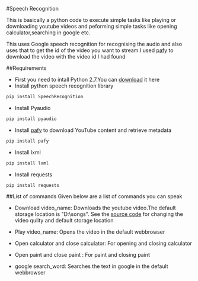 #Speech Recognition

This is basically a python code to execute simple tasks like playing or downloading youtube videos and peforming simple tasks like opening calculator,searching in google etc.

This uses Google speech recognition for recognising the audio and also uses that to get the id of the video you want to stream.I used  [pafy] to download the video with the video id I had found



##Requirements
* First you need to intall Python 2.7.You can [download] it here  
* Install python speech recognition library 
```sh
pip install SpeechRecognition
```
* Install Pyaudio
```sh
pip install pyaudio
```
* Install [pafy] to download YouTube content and retrieve metadata
```sh
pip install pafy
```
* Install lxml
```sh
pip install lxml
```
* Install requests
```sh
pip install requests
```
##List of commands
Given below are a list of commands you can speak
* Download video_name:
  Downloads the youtube video.The default storage location is "D:\songs".
  See the [source code] for changing the video qulity and default storage location

* Play video_name:
  Opens the video in the default webbrowser

* Open calculator and close calculator: 
  For opening and closing calculator

* Open paint and close paint :
  For paint and closing paint

* google search_word:
  Searches the text in google in  the default webbrowser 

[pafy]:<http://pythonhosted.org/Pafy/>
[download]:<https://www.python.org/downloads/>
[source code]:<https://github.com/AnoopSaju123/speech_recognition/blob/master/speech.py>
